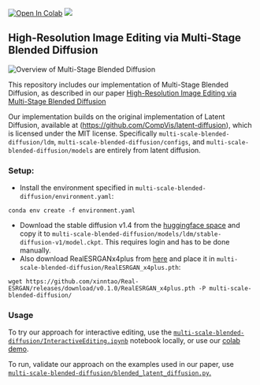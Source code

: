 <a href="https://colab.research.google.com/gist/JohannesAck/2c4561a8a4d1522f752b1a86f3e24c12/multiscaleblendeddiffusioncolab.ipynb"><img src="https://colab.research.google.com/assets/colab-badge.svg" alt="Open In Colab"/></a>
<a href="https://replicate.com/arielreplicate/multi-stage-blended-diffusion"><img src="https://replicate.com/arielreplicate/multi-stage-blended-diffusion/badge"></a>

## High-Resolution Image Editing via Multi-Stage Blended Diffusion

![Overview of Multi-Stage Blended Diffusion](overview.jpg)

This repository includes our implementation of Multi-Stage Blended Diffusion, as described in our paper [High-Resolution Image Editing via Multi-Stage Blended Diffusion](https://arxiv.org/abs/2210.12965)

Our implementation builds on the original implementation of Latent Diffusion, available at (https://github.com/CompVis/latent-diffusion), which is licensed under the MIT license.
Specifically `multi-scale-blended-diffusion/ldm`, `multi-scale-blended-diffusion/configs`, and `multi-scale-blended-diffusion/models` are entirely from latent diffusion.

### Setup:

 * Install the environment specified in `multi-scale-blended-diffusion/environment.yaml`:
```
conda env create -f environment.yaml
```
 * Download the stable diffusion v1.4 from the [huggingface space](https://huggingface.co/spaces/stabilityai/stable-diffusion) and copy it to `multi-scale-blended-diffusion/models/ldm/stable-diffusion-v1/model.ckpt`.
  This requires login and has to be done manually.
 * Also download RealESRGANx4plus from [here](https://github.com/xinntao/Real-ESRGAN#inference-general-images) and place it in `multi-scale-blended-diffusion/RealESRGAN_x4plus.pth`:
```
wget https://github.com/xinntao/Real-ESRGAN/releases/download/v0.1.0/RealESRGAN_x4plus.pth -P multi-scale-blended-diffusion/
```
### Usage
To try our approach for interactive editing, use the [`multi-scale-blended-diffusion/InteractiveEditing.ipynb`](multi-scale-blended-diffusion/InteractiveEditing.ipynb) notebook locally, or use our [colab demo](https://colab.research.google.com/gist/JohannesAck/2c4561a8a4d1522f752b1a86f3e24c12/multiscaleblendeddiffusioncolab.ipynb).

To run, validate our approach on the examples used in our paper, use [`multi-scale-blended-diffusion/blended_latent_diffusion.py`.](multi-scale-blended-diffusion/InteractiveEditing.ipynb)

